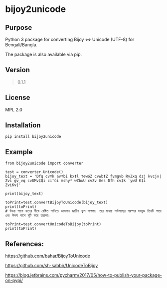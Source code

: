 
# bijoy2unicode

## Purpose
Python 3 package for converting Bijoy &lt;=> Unicode (UTF-8) for Bengali/Bangla.

The package is also available via pip.

## Version

>  0.1.1

## License
MPL 2.0

## Installation

    pip install bijoy2unicode

## Example
    from bijoy2unicode import converter
    
    test = converter.Unicode()
    bijoy_text = 'Dfq cv‡k av‡bi kx‡l †ewóZ cvwb‡Z fvmgvb RvZxq dzj kvcjv| Zvi gv_vq cvUMv‡Qi ci¯úi mshy³ wZbwU cvZv Ges Dfh cv‡k `ywU K‡i ZviKv|'
    
    print(bijoy_text)
    
    toPrint=test.convertBijoyToUnicode(bijoy_text)
    print(toPrint)
    # উভয় পাশে ধানের শীষে বেষ্টিত পানিতে ভাসমান জাতীয় ফুল শাপলা। তার মাথায় পাটগাছের পরস্পর সংযুক্ত তিনটি পাতা এবং উভয পাশে দুটি করে তারকা।

    toPrint=test.convertUnicodeToBijoy(toPrint)
    print(toPrint)


## References:

https://github.com/bahar/BijoyToUnicode

https://github.com/sh-sabbir/UnicodeToBijoy

https://blog.jetbrains.com/pycharm/2017/05/how-to-publish-your-package-on-pypi/
